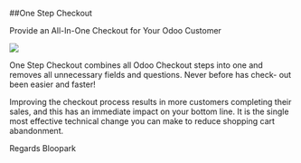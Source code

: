 ##One Step Checkout

Provide an All-In-One Checkout for Your Odoo Customer

<img src="https://raw.githubusercontent.com/blooparksystems/website_sale_osc/master/static/description/osc.png">

One Step Checkout combines all Odoo Checkout steps into one and removes all unnecessary fields and 
questions. Never before has check- out been easier and faster!

Improving the checkout process results in more customers completing their sales, and this has an immediate impact on your bottom line. It is the single most effective technical change you can make to reduce shopping cart abandonment.

Regards Bloopark